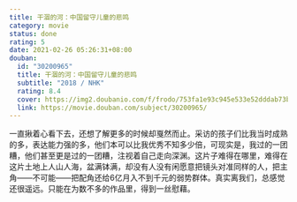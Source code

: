 ```yaml
---
title: 干涸的河：中国留守儿童的悲鸣
category: movie
status: done
rating: 5
date: 2021-02-26 05:26:31+08:00
douban:
  id: "30200965"
  title: 干涸的河：中国留守儿童的悲鸣
  subtitle: "2018 / NHK"
  rating: 8.4
  cover: https://img2.doubanio.com/f/frodo/753fa1e93c945e533e52dddab73b2b55a1083083/pics/subject/movie_large.jpg
  link: https://movie.douban.com/subject/30200965/
---
```


一直揪着心看下去，还想了解更多的时候却戛然而止。采访的孩子们比我当时成熟的多，表达能力强的多，他们本可以比我优秀不知多少倍，可现实是，我过的一团糟，他们甚至更是过的一团糟，注视着自己走向深渊。这片子难得在哪里，难得在这片土地上人山人海，盆满钵满，却没有人没有闲愿意把镜头对准同样的人，把主角——不可能——把配角还给6亿月入不到千元的弱势群体。真实离我们，总感觉还很遥远。只能在为数不多的作品里，得到一丝慰藉。
